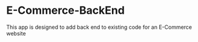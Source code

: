 # E-Commerce-BackEnd
This app is designed to add back end to existing code for an E-Commerce website
